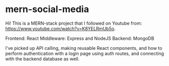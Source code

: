 # mern-social-media

Hi! This is a MERN-stack project that I followed on Youtube from: https://www.youtube.com/watch?v=K8YELRmUb5o.

Frontend: React
Middleware: Express and NodeJS
Backend: MongoDB

I've picked up API calling, making reusable React components, and how to perform authentication with a login page using auth routes, and connecting with the backend database as well. 
